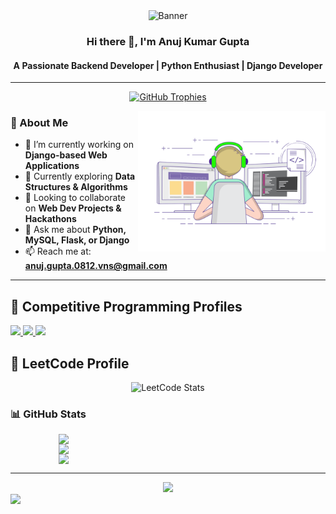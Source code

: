 <div align="center">
  <img src="https://github.com/Anuj0333/Anuj0333/blob/master/ChatGPT Image Apr 14, 2025, 01_32_34 AM.png" alt="Banner" />
</div>

<h3 align="center">Hi there 👋, I'm Anuj Kumar Gupta</h3>

<h4 align="center">A Passionate Backend Developer | Python Enthusiast | Django Developer</h4>

---

<p align="center">
  <a href="https://github.com/ryo-ma/github-profile-trophy">
    <img src="https://github-profile-trophy.vercel.app/?username=Anuj0333&theme=onedark&row=2&column=3" alt="GitHub Trophies" />
  </a>
</p>

<img align="right" alt="Coding" width="300" src="https://raw.githubusercontent.com/devSouvik/devSouvik/master/gif3.gif" />

### 🚀 About Me

- 🔭 I’m currently working on **Django-based Web Applications**
- 🌱 Currently exploring **Data Structures & Algorithms**
- 👯 Looking to collaborate on **Web Dev Projects & Hackathons**
- 💬 Ask me about **Python, MySQL, Flask, or Django**
- 📫 Reach me at: **anuj.gupta.0812.vns@gmail.com**

---


## 🧠 Competitive Programming Profiles

<p align="left">
  <a href="https://leetcode.com/u/Anujgupta0333/" target="_blank">
    <img src="https://img.shields.io/badge/LeetCode-Anujgupta0333-orange?style=flat-square&logo=LeetCode&logoColor=white" />
  </a>
  
  <a href="https://www.geeksforgeeks.org/user/anujgupleso/" target="_blank">
    <img src="https://img.shields.io/badge/GeeksforGeeks-anujgupleso-1f8f2e?style=flat-square&logo=GeeksforGeeks&logoColor=white" />
  </a>
  
  <a href="https://www.hackerrank.com/profile/anuj_gupta_08121" target="_blank">
    <img src="https://img.shields.io/badge/HackerRank-anuj__gupta__08121-2EC866?style=flat-square&logo=HackerRank&logoColor=white" />
  </a>




## 🏅 LeetCode Profile

<div align="center">
  <img src="https://leetcard.jacoblin.cool/Anujgupta0333?theme=light&font=Karma" alt="LeetCode Stats" />
</div>



### 📊 GitHub Stats

<div align="center" style="display: flex; justify-content: center; flex-wrap: wrap;">
  <img src="https://github-readme-stats.vercel.app/api?username=Anuj0333&show_icons=true&theme=radical" width="350" />
  <img src="https://github-readme-streak-stats.herokuapp.com/?user=Anuj0333&theme=radical" width="350" />
  <img src="https://github-readme-stats.vercel.app/api/top-langs/?username=Anuj0333&layout=compact&theme=radical" width="350" />
</div>

---

<div align="center">
  <img src="https://api.visitorbadge.io/api/VisitorHit?user=Anuj0333&repo=Anuj0333&countColor=%237B1E7A" />
</div>

<img src="https://capsule-render.vercel.app/api?type=waving&color=gradient&height=100&section=footer"/>
